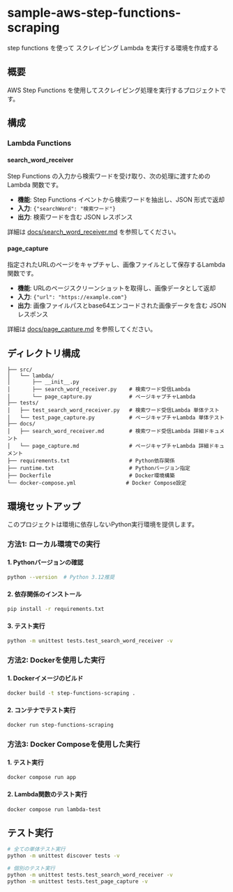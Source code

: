 # sample-aws-step-functions-scraping
step functions を使って スクレイピング Lambda を実行する環境を作成する

## 概要

AWS Step Functions を使用してスクレイピング処理を実行するプロジェクトです。

## 構成

### Lambda Functions

#### search_word_receiver
Step Functions の入力から検索ワードを受け取り、次の処理に渡すための Lambda 関数です。

- **機能**: Step Functions イベントから検索ワードを抽出し、JSON 形式で返却
- **入力**: `{"searchWord": "検索ワード"}`
- **出力**: 検索ワードを含む JSON レスポンス

詳細は [docs/search_word_receiver.md](docs/search_word_receiver.md) を参照してください。

#### page_capture
指定されたURLのページをキャプチャし、画像ファイルとして保存するLambda関数です。

- **機能**: URLのページスクリーンショットを取得し、画像データとして返却
- **入力**: `{"url": "https://example.com"}`
- **出力**: 画像ファイルパスとbase64エンコードされた画像データを含む JSON レスポンス

詳細は [docs/page_capture.md](docs/page_capture.md) を参照してください。

## ディレクトリ構成

```
├── src/
│   └── lambda/
│       ├── __init__.py
│       ├── search_word_receiver.py    # 検索ワード受信Lambda
│       └── page_capture.py            # ページキャプチャLambda
├── tests/
│   ├── test_search_word_receiver.py   # 検索ワード受信Lambda 単体テスト
│   └── test_page_capture.py           # ページキャプチャLambda 単体テスト
├── docs/
│   ├── search_word_receiver.md        # 検索ワード受信Lambda 詳細ドキュメント
│   └── page_capture.md                # ページキャプチャLambda 詳細ドキュメント
├── requirements.txt                   # Python依存関係
├── runtime.txt                        # Pythonバージョン指定
├── Dockerfile                         # Docker環境構築
└── docker-compose.yml                # Docker Compose設定
```

## 環境セットアップ

このプロジェクトは環境に依存しないPython実行環境を提供します。

### 方法1: ローカル環境での実行

#### 1. Pythonバージョンの確認
```bash
python --version  # Python 3.12推奨
```

#### 2. 依存関係のインストール
```bash
pip install -r requirements.txt
```

#### 3. テスト実行
```bash
python -m unittest tests.test_search_word_receiver -v
```

### 方法2: Dockerを使用した実行

#### 1. Dockerイメージのビルド
```bash
docker build -t step-functions-scraping .
```

#### 2. コンテナでテスト実行
```bash
docker run step-functions-scraping
```

### 方法3: Docker Composeを使用した実行

#### 1. テスト実行
```bash
docker compose run app
```

#### 2. Lambda関数のテスト実行
```bash
docker compose run lambda-test
```

## テスト実行

```bash
# 全ての単体テスト実行
python -m unittest discover tests -v

# 個別のテスト実行
python -m unittest tests.test_search_word_receiver -v
python -m unittest tests.test_page_capture -v
```

